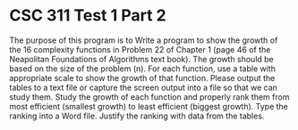 # CSC 311 Test 1 Part 2
The purpose of this program is to Write a program to show the growth of the 16 complexity functions in 
Problem 22 of Chapter 1 (page 46 of the Neapolitan Foundations of Algorithms text book).  The growth should be based on the 
size of the problem (n). For each function, use a table with appropriate scale to show the growth of that function. 
Please output the tables to a text file or capture the screen output into a file so that we can study them. Study the growth of 
each function and properly rank them from most efficient (smallest growth) to least efficient (biggest growth). Type the ranking 
into a Word file.  Justify the ranking with data from the tables.
